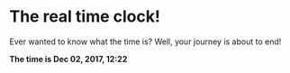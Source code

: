 # The real time clock!

Ever wanted to know what the time is? Well, your journey is about to end!

**The time is Dec 02, 2017, 12:22**